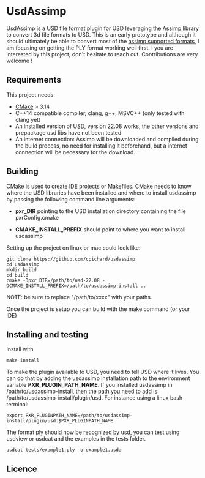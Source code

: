 # UsdAssimp

UsdAssimp is a USD file format plugin for USD leveraging the [Assimp](https://github.com/assimp/assimp/) library to convert 3d file formats to USD. 
This is an early prototype and although it should ultimately be able to convert most of the [assimp supported formats](https://github.com/assimp/assimp/blob/master/doc/Fileformats.md), I am focusing on getting the PLY format working well first. I you are interested by this project, don't hesitate to reach out. Contributions are very welcome !


## Requirements

This project needs:

- [CMake](https://cmake.org/) > 3.14
- C++14 compatible compiler, clang, g++, MSVC++ (only tested with clang yet)
- An installed version of [USD](https://github.com/PixarAnimationStudios/USD/releases/tag/v22.11), version 22.08 works, the other versions and prepackage usd libs have not been tested.
- An internet connection: Assimp will be downloaded and compiled during the build process, no need for installing it beforehand, but a internet connection will be necessary for the download.


## Building

CMake is used to create IDE projects or Makefiles. CMake needs to know where the USD libraries have been installed and where to install usdassimp by passing the following command line arguments:

- __pxr_DIR__ pointing to the USD installation directory containing the file pxrConfig.cmake

- __CMAKE_INSTALL_PREFIX__ should point to where you want to install usdassimp


Setting up the project on linux or mac could look like:

    git clone https://github.com/cpichard/usdassimp
    cd usdassimp
    mkdir build
    cd build
    cmake -Dpxr_DIR=/path/to/usd-22.08 -DCMAKE_INSTALL_PREFIX=/path/to/usdassimp-install ..

NOTE: be sure to replace "/path/to/xxxx" with your paths.

Once the project is setup you can build with the make command (or your IDE)


## Installing and testing

Install with 

    make install

To make the plugin available to USD, you need to tell USD where it lives. You can do that by adding the usdassimp installation path to the environment variable __PXR_PLUGIN_PATH_NAME__. If you installed usdassimp in /path/to/usdassimp-install, then the path you need to add is /path/to/usdassimp-install/plugin/usd. For instance using a linux bash terminal:

    export PXR_PLUGINPATH_NAME=/path/to/usdassimp-install/plugin/usd:$PXR_PLUGINPATH_NAME

The format ply should now be recognized by usd, you can test using usdview or usdcat and the examples in the tests folder.

    usdcat tests/example1.ply -o example1.usda


## Licence



